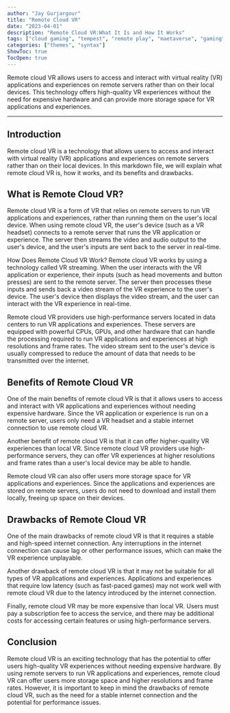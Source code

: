 ```yaml
---
author: "Jay Gurjargour"
title: "Remote Cloud VR"
date: "2023-04-01"
description: "Remote Cloud VR:What It Is and How It Works"
tags: ["cloud gaming", "tempest", "remote play", "maetaverse", "gaming"]
categories: ["themes", "syntax"]
ShowToc: true
TocOpen: true
---
```


Remote cloud VR allows users to access and interact with virtual reality (VR) applications and experiences on remote servers rather than on their local devices. This technology offers high-quality VR experiences without the need for expensive hardware and can provide more storage space for VR applications and experiences.
<!--more-->
---



## Introduction
Remote cloud VR is a technology that allows users to access and interact with virtual reality (VR) applications and experiences on remote servers rather than on their local devices. In this markdown file, we will explain what remote cloud VR is, how it works, and its benefits and drawbacks.

## What is Remote Cloud VR?
Remote cloud VR is a form of VR that relies on remote servers to run VR applications and experiences, rather than running them on the user's local device. When using remote cloud VR, the user's device (such as a VR headset) connects to a remote server that runs the VR application or experience. The server then streams the video and audio output to the user's device, and the user's inputs are sent back to the server in real-time.

How Does Remote Cloud VR Work?
Remote cloud VR works by using a technology called VR streaming. When the user interacts with the VR application or experience, their inputs (such as head movements and button presses) are sent to the remote server. The server then processes these inputs and sends back a video stream of the VR experience to the user's device. The user's device then displays the video stream, and the user can interact with the VR experience in real-time.

Remote cloud VR providers use high-performance servers located in data centers to run VR applications and experiences. These servers are equipped with powerful CPUs, GPUs, and other hardware that can handle the processing required to run VR applications and experiences at high resolutions and frame rates. The video stream sent to the user's device is usually compressed to reduce the amount of data that needs to be transmitted over the internet.

## Benefits of Remote Cloud VR
One of the main benefits of remote cloud VR is that it allows users to access and interact with VR applications and experiences without needing expensive hardware. Since the VR application or experience is run on a remote server, users only need a VR headset and a stable internet connection to use remote cloud VR.

Another benefit of remote cloud VR is that it can offer higher-quality VR experiences than local VR. Since remote cloud VR providers use high-performance servers, they can offer VR experiences at higher resolutions and frame rates than a user's local device may be able to handle.

Remote cloud VR can also offer users more storage space for VR applications and experiences. Since the applications and experiences are stored on remote servers, users do not need to download and install them locally, freeing up space on their devices.

## Drawbacks of Remote Cloud VR
One of the main drawbacks of remote cloud VR is that it requires a stable and high-speed internet connection. Any interruptions in the internet connection can cause lag or other performance issues, which can make the VR experience unplayable.

Another drawback of remote cloud VR is that it may not be suitable for all types of VR applications and experiences. Applications and experiences that require low latency (such as fast-paced games) may not work well with remote cloud VR due to the latency introduced by the internet connection.

Finally, remote cloud VR may be more expensive than local VR. Users must pay a subscription fee to access the service, and there may be additional costs for accessing certain features or using high-performance servers.

## Conclusion
Remote cloud VR is an exciting technology that has the potential to offer users high-quality VR experiences without needing expensive hardware. By using remote servers to run VR applications and experiences, remote cloud VR can offer users more storage space and higher resolutions and frame rates. However, it is important to keep in mind the drawbacks of remote cloud VR, such as the need for a stable internet connection and the potential for performance issues.